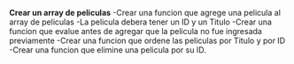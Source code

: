 **Crear un array de peliculas**
-Crear una funcion que agrege una pelicula al array de peliculas
-La pelicula debera tener un ID y un Titulo
-Crear una funcion que evalue antes de agregar que la pelicula no fue ingresada previamente
-Crear una funcion que ordene las peliculas por Titulo y por ID
-Crear una funcion que elimine una pelicula por su ID.